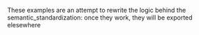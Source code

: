 These examples are an attempt to rewrite the logic behind the semantic_standardization: once they work, they will be exported elesewhere